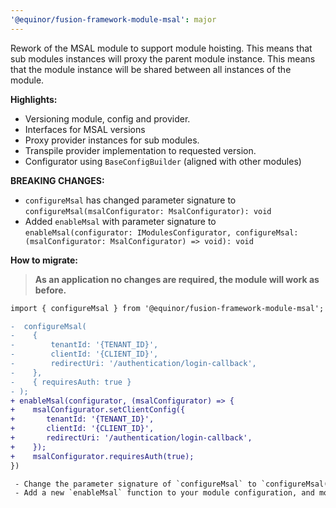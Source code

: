 ```yaml
---
'@equinor/fusion-framework-module-msal': major
---
```


Rework of the MSAL module to support module hoisting. This means that sub modules instances will proxy the parent module instance. This means that the module instance will be shared between all instances of the module.

**Highlights:**

- Versioning module, config and provider.
- Interfaces for MSAL versions
- Proxy provider instances for sub modules.
- Transpile provider implementation to requested version.
- Configurator using `BaseConfigBuilder` (aligned with other modules)

**BREAKING CHANGES:**

- `configureMsal` has changed parameter signature to `configureMsal(msalConfigurator: MsalConfigurator): void`
- Added `enableMsal` with parameter signature to `enableMsal(configurator: IModulesConfigurator, configureMsal: (msalConfigurator: MsalConfigurator) => void): void`

**How to migrate:**

> **As an application no changes are required, the module will work as before.**

```diff
import { configureMsal } from '@equinor/fusion-framework-module-msal';

-  configureMsal(
-    {
-        tenantId: '{TENANT_ID}',
-        clientId: '{CLIENT_ID}',
-        redirectUri: '/authentication/login-callback',
-    },
-    { requiresAuth: true }
- );
+ enableMsal(configurator, (msalConfigurator) => {
+    msalConfigurator.setClientConfig({
+       tenantId: '{TENANT_ID}',
+       clientId: '{CLIENT_ID}',
+       redirectUri: '/authentication/login-callback',
+    });
+    msalConfigurator.requiresAuth(true);
})

 - Change the parameter signature of `configureMsal` to `configureMsal(msalConfigurator: MsalConfigurator): void`
 - Add a new `enableMsal` function to your module configuration, and move the `configureMsal` call to the new function.

```
